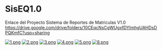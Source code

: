 # SisEQ1.0
Enlace del Proyecto Sistema de Reportes de Matriculas V1.0
https://drive.google.com/drive/folders/10CEqcNsCgWUgxfDYImhgUAHDsDPQKmfC?usp=sharing


[![1.png](https://i.postimg.cc/JzVZLdSx/1.png)](https://postimg.cc/RNdN1GSJ)
[![2.png](https://i.postimg.cc/0NZw75jX/2.png)](https://postimg.cc/DWJ0TTq1)
[![3.png](https://i.postimg.cc/sXXZmFZj/3.png)](https://postimg.cc/7CF6PWVd)
[![4.png](https://i.postimg.cc/hj5Q3C99/4.png)](https://postimg.cc/R6w0WLpF)
[![5.png](https://i.postimg.cc/LsmPqg9Z/5.png)](https://postimg.cc/jDk2m5Js)
[![8.png](https://i.postimg.cc/Y0LLc13T/8.png)](https://postimg.cc/q60vy6WG)


